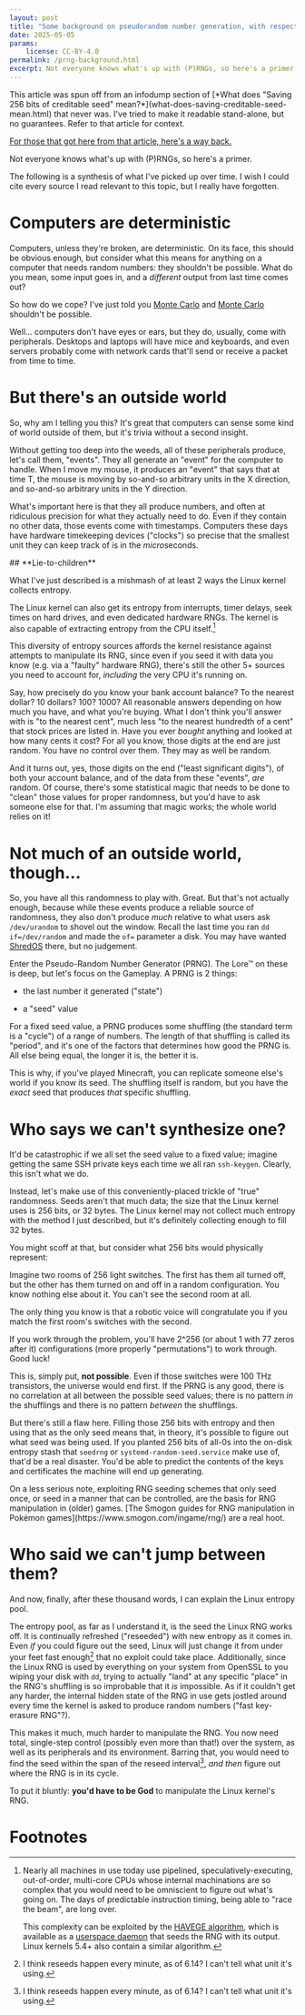 ```yaml
---
layout: post
title: "Some background on pseudorandom number generation, with respect to Linux"
date: 2025-05-05
params:
    license: CC-BY-4.0
permalink: /prng-background.html
excerpt: Not everyone knows what's up with (P)RNGs, so here's a primer.
---
```


<div class="altcontext" markdown="1">
This article was spun off from an infodump section of
[*What does "Saving 256 bits of creditable seed" mean?*](what-does-saving-creditable-seed-mean.html)
that never was.
I've tried to make it readable stand-alone,
but no guarantees.
Refer to that article for context.

[For those that got here from that article, here's a way back.](what-does-saving-creditable-seed-mean.html#the-program)
</div>

Not everyone knows what's up with (P)RNGs, so here's a primer.

The following is a synthesis of what I've picked up over time.
I wish I could cite every source I read relevant to this topic,
but I really have forgotten.

# Computers are deterministic

Computers, unless they're broken, are deterministic.
On its face, this should be obvious enough, but consider what this means for
anything on a computer that needs random numbers: they shouldn't be possible.
What do you mean, some input goes in,
and a *different* output from last time comes out?

So how do we cope? I've just told you
[Monte Carlo](https://en.wikipedia.org/wiki/Monte_Carlo_algorithm) and
[Monte Carlo](https://en.wikipedia.org/wiki/Monte_Carlo_Casino)
shouldn't be possible.

Well... computers don't have eyes or ears, but they do, usually, come with peripherals.
Desktops and laptops will have mice and keyboards,
and even servers probably come with network cards
that'll send or receive a packet from time to time.

# But there's an outside world

So, why am I telling you this?
It's great that computers can sense some kind of world outside of them, but
it's trivia without a second insight.

Without getting too deep into the weeds, all of these peripherals produce,
let's call them, "events".
They all generate an "event" for the computer to handle.
When I move my mouse, it produces an "event" that says that at time T,
the mouse is moving by so-and-so arbitrary units in the X direction, and
so-and-so arbitrary units in the Y direction.

What's important here is that they all produce numbers, and often at
ridiculous precision for what they actually need to do.
Even if they contain no other data, those events come with timestamps.
Computers these days have hardware timekeeping devices
("clocks") so precise that the smallest unit they can keep track of
is in the *micro*seconds.

<div class="panel-warning-half" markdown="1">
## **Lie-to-children**

What I've just described is a mishmash
of at least 2 ways the Linux kernel
collects entropy.

The Linux kernel can also get its entropy from interrupts, timer delays,
seek times on hard drives, and even dedicated hardware RNGs.
The kernel is also capable of extracting entropy from the CPU itself.[^haveged]

This diversity of entropy sources affords the kernel resistance
against attempts to manipulate its RNG,
since even if you seed it with data you
know (e.g. via a "faulty" hardware RNG),
there's still the other 5+ sources you need to account for, *including*
the very CPU it's running on.
</div>

Say, how precisely do you know your bank account balance?
To the nearest dollar? 10 dollars? 100? 1000?
All reasonable answers depending on how much you have,
and what you're buying.
What I don't think you'll answer with is "to the nearest cent",
much less "to the nearest hundredth of a cent" that stock
prices are listed in.
Have you ever *bought* anything and looked at how many cents it cost?
For all you know, those digits at the end are just random.
You have no control over them. They may as well be random.

And it turns out, yes, those digits on the end ("least significant digits"),
of both your account balance,
and of the data from these "events", *are* random.
Of course, there's some statistical magic that needs
to be done to "clean" those values for proper randomness,
but you'd have to ask someone else for that.
I'm assuming that magic works; the whole world relies on it!

# Not much of an outside world, though...

So, you have all this randomness to play with. Great.
But that's not actually enough, because while these events produce
a reliable source of randomness, they also don't produce *much*
relative to what users ask `/dev/urandom` to shovel out the window.
Recall the last time you ran `dd if=/dev/random`
and made the `of=` parameter a disk.
You may have wanted
[ShredOS](https://github.com/PartialVolume/shredos.x86_64)
there, but no judgement.

Enter the Pseudo-Random Number Generator (PRNG).
The Lore™ on these is deep, but let's focus on the Gameplay.
A PRNG is 2 things:

* the last number it generated ("state")

* a "seed" value

For a fixed seed value, a PRNG produces some shuffling
(the standard term is a "cycle") of a range of numbers.
The length of that shuffling is called its "period",
and it's one of the factors that determines how good the PRNG is.
All else being equal, the longer it is, the better it is.

This is why, if you've played Minecraft,
you can replicate someone else's world if you know its seed.
The shuffling itself is random,
but you have the *exact* seed that produces *that* specific shuffling.

# Who says we can't synthesize one?

It'd be catastrophic if we all set the seed value to a fixed value;
imagine getting the same SSH private keys each time we all ran `ssh-keygen`.
Clearly, this isn't what we do.

Instead, let's make use of this conveniently-placed trickle
of "true" randomness.
Seeds aren't that much data;
the size that the Linux kernel uses is 256 bits, or 32 bytes.
The Linux kernel may not collect much entropy with the method I just described,
but it's definitely collecting enough to fill 32 bytes.

You might scoff at that, but consider what 256 bits would physically represent:

<div class="altcontext" markdown="1">
Imagine two rooms of 256 light switches. The first has them all turned off,
but the other has them turned on and off in a random configuration.
You know nothing else about it.
You can't see the second room at all.

The only thing you know is that a robotic voice will congratulate you
if you match the first room's switches with the second.
</div>

If you work through the problem,
you'll have 2^256 (or about 1 with 77 zeros after it)
configurations (more properly "permutations") to work through.
Good luck!

This is, simply put, **not possible**.
Even if those switches were 100 THz transistors,
the universe would end first.
If the PRNG is any good, there is no correlation
at all between the possible seed values;
there is no pattern *in* the shufflings
and there is no pattern *between* the shufflings.

But there's still a flaw here.
Filling those 256 bits with entropy
and then using that as the only seed means that,
in theory, it's possible to figure out what seed was being used.
If you planted 256 bits of all-0s into the
on-disk entropy stash that `seedrng`
or `systemd-random-seed.service` make use of,
that'd be a real disaster.
You'd be able to predict the contents of
the keys and certificates the machine will end up generating.

<div class="panel-info" markdown="1">
On a less serious note,
exploiting RNG seeding schemes that only seed once,
or seed in a manner that can be controlled,
are the basis for RNG manipulation in (older) games.
[The Smogon guides for RNG manipulation in Pokémon games](https://www.smogon.com/ingame/rng/)
are a real hoot.
</div>

# Who said we can't jump between them?

And now, finally, after these thousand words,
I can explain the Linux entropy pool.

The entropy pool, as far as I understand it,
is the seed the Linux RNG works off.
It is continually refreshed ("reseeded")
with new entropy as it comes in.
Even *if* you could figure out the seed,
Linux will just change it from under your feet
fast enough[^reseed-interval] that no exploit could take place.
Additionally, since the Linux RNG is used by
everything on your system from OpenSSL to
you wiping your disk with `dd`,
trying to actually "land" at any specific
"place" in the RNG's shuffling is so
improbable that it *is* impossible.
As if it couldn't get any harder,
the internal hidden state of the RNG in use
gets jostled around every time
the kernel is asked to produce random numbers
("fast key-erasure RNG"?).

This makes it much, much harder to manipulate the RNG.
You now need total, single-step control (possibly even more than that!)
over the system, as well as its peripherals and its environment.
Barring that, you would need to find the seed within the span of the
reseed interval[^reseed-interval], *and then* figure out where the
RNG is in its cycle.

To put it bluntly: **you'd have to be God**
to manipulate the Linux kernel's RNG.

# Footnotes

[^haveged]: Nearly all machines in use today use
    pipelined, speculatively-executing, out-of-order, multi-core CPUs whose
    internal machinations are so complex
    that you would need to be omniscient to figure out what's going on.
    The days of predictable instruction timing, being able to "race the beam",
    are long over.

    This complexity can be exploited by the
    [HAVEGE algorithm](https://www.irisa.fr/caps/projects/hipsor/publications/havege-tomacs.pdf),
    which is available as a
    [userspace daemon](https://github.com/jirka-h/haveged)
    that seeds the RNG with its output.
    Linux kernels 5.4+ also contain a similar algorithm.

[^reseed-interval]: I think reseeds happen every minute, as of 6.14?
                    I can't tell what unit it's using.
